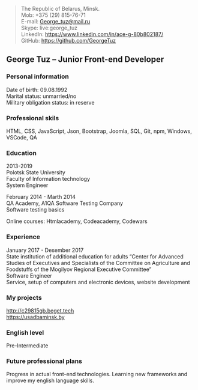 > The Republic of Belarus, Minsk.  
> Mob: +375 (29) 815-76-71  
> E-mail: George_tuz@mail.ru  
> Skype: live:george_tuz  
> LinkedIn: <https://www.linkedin.com/in/ace-g-80b802187/>  
> GitHub: <https://github.com/GeorgeTuz>

## George Tuz – Junior Front-end Developer

### Personal information
Date of birth: 09.08.1992  
Marital status: unmarried/no  
Military obligation status: in reserve  

### Professional skils
HTML, CSS, JavaScript, Json, Bootstrap, Joomla, SQL, Git, npm, Windows, VSCode, QA

### Education
2013-2019  
Polotsk State University  
Faculty of Information technology  
System Engineer  

February 2014 - Marth 2014  
QA Academy, A1QA Software Testing Company  
Software testing basics  

Online courses: Htmlacademy, Codeacademy, Codewars  

### Experience
January 2017 - Desember 2017  
State institution of additional education for adults “Center for Advanced Studies of Executives and Specialists of the Committee on Agriculture and Foodstuffs of the Mogilyov Regional Executive Committee”  
Software Engineer  
Service, setup of computers and electronic devices, website development  

### My projects
<http://c29815gb.beget.tech>  
<https://usadbaminsk.by>  

### English level
Pre-Intermediate

### Future professional plans
Progress in actual front-end technologies. Learning new frameworks and improve my english language skills.